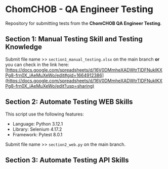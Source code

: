 # ChomCHOB - QA Engineer Testing
Repository for submitting tests from the **ChomCHOB QA Engineer Testing**.


## Section 1: Manual Testing Skill and Testing Knowledge
Submit file name >> ```section1_manual_testing.xlsx``` on the main branch **or** you can check in the link here:  [https://docs.google.com/spreadsheets/d/16V0DMmheXADWtrTlDFNukIKXPg8-frn0X_iAeMuXeWo/edit#gid=1664912386](https://docs.google.com/spreadsheets/d/16V0DMmheXADWtrTlDFNukIKXPg8-frn0X_iAeMuXeWo/edit?usp=sharing)
## Section 2: Automate Testing WEB Skills
This script use the following features:
- Language: Python 3.12.1
- Library: Selenium 4.17.2
- Framework: Pytest 8.0.1


Submit file name >> ```section2_web.py``` on the main branch.
## Section 3: Automate Testing API Skills
